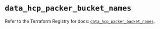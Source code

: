 # `data_hcp_packer_bucket_names`

Refer to the Terraform Registry for docs: [`data_hcp_packer_bucket_names`](https://registry.terraform.io/providers/hashicorp/hcp/0.93.0/docs/data-sources/packer_bucket_names).
